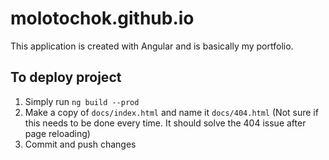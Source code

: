 # molotochok.github.io

This application is created with Angular and is basically my portfolio.

## To deploy project

1. Simply run `ng build --prod`
1. Make a copy of `docs/index.html` and name it `docs/404.html` (Not sure if this needs to be done every time. It should solve the 404 issue after page reloading)
1. Commit and push changes
